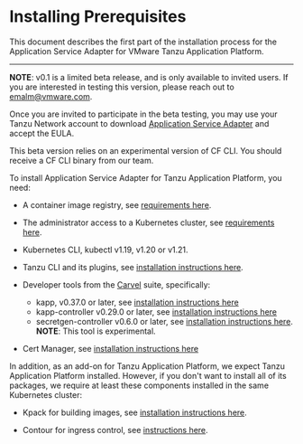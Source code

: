 # Installing Prerequisites

This document describes the first part of the installation process for the Application Service Adapter for VMware Tanzu Application Platform.

----

**NOTE**: v0.1 is a limited beta release, and is only available to invited users. If you are interested in testing this version, please reach out to emalm@vmware.com.

Once you are invited to participate in the beta testing, you may use your Tanzu Network account to download [Application Service Adapter](https://network.tanzu.vmware.com/products/app-service-adapter/) and accept the EULA.

This beta version relies on an experimental version of CF CLI. You should receive a CF CLI binary from our team.

To install Application Service Adapter for Tanzu Application Platform, you need:

* A container image registry, see [requirements here](https://docs.vmware.com/en/VMware-Tanzu-Application-Platform/0.3/tap-0-3/GUID-install-general.html#tanzu-network-and-container-image-registry-requirements-1).
* The administrator access to a Kubernetes cluster, see [requirements here](https://docs.vmware.com/en/VMware-Tanzu-Application-Platform/0.3/tap-0-3/GUID-install-general.html#kubernetes-cluster-requirements-2).

* Kubernetes CLI, kubectl v1.19, v1.20 or v1.21.

* Tanzu CLI and its plugins, see [installation instructions here](https://docs.vmware.com/en/VMware-Tanzu-Application-Platform/0.3/tap-0-3/GUID-install-general.html#install-or-update-the-tanzu-cli-and-plugins-5).

* Developer tools from the [Carvel](https://carvel.dev/) suite, specifically:  
    *  kapp, v0.37.0 or later, see [installation instructions here](https://carvel.dev/kapp/docs/latest/install/)
    * kapp-controller v0.29.0 or later, see [installation instructions here](https://carvel.dev/kapp-controller/docs/latest/install/)
    * secretgen-controller v0.6.0 or later, see [installation instructions here](https://github.com/vmware-tanzu/carvel-secretgen-controller/blob/develop/docs/install.md). **NOTE**: This tool is experimental.

* Cert Manager, see [installation instructions here](https://cert-manager.io/docs/installation/)

In addition, as an add-on for Tanzu Application Platform, we expect Tanzu Application Platform installed. However, if you don't want to install all of its packages, we require at least these components installed in the same Kubernetes cluster:

* Kpack for building images, see [installation instructions here](https://github.com/pivotal/kpack/blob/main/docs/install.md).

* Contour for ingress control, see [instructions here](https://projectcontour.io/getting-started/).


